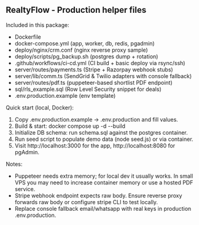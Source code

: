 RealtyFlow - Production helper files
----------------------------------

Included in this package:
- Dockerfile
- docker-compose.yml (app, worker, db, redis, pgadmin)
- deploy/nginx/crm.conf (nginx reverse proxy sample)
- deploy/scripts/pg_backup.sh (postgres dump + rotation)
- .github/workflows/ci-cd.yml (CI build + basic deploy via rsync/ssh)
- server/routes/payments.ts (Stripe + Razorpay webhook stubs)
- server/lib/comm.ts (SendGrid & Twilio adapters with console fallback)
- server/routes/pdf.ts (puppeteer-based shortlist PDF endpoint)
- sql/rls_example.sql (Row Level Security snippet for deals)
- .env.production.example (env template)

Quick start (local, Docker):
1. Copy .env.production.example -> .env.production and fill values.
2. Build & start: docker compose up -d --build
3. Initialize DB schema: run schema.sql against the postgres container.
4. Run seed script to populate demo data (node seed.js) or via container.
5. Visit http://localhost:3000 for the app, http://localhost:8080 for pgAdmin.

Notes:
- Puppeteer needs extra memory; for local dev it usually works. In small VPS you may need to increase container memory or use a hosted PDF service.
- Stripe webhook endpoint expects raw body. Ensure reverse proxy forwards raw body or configure stripe CLI to test locally.
- Replace console fallback email/whatsapp with real keys in production .env.production.
